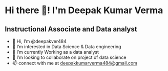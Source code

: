# Hi there 👋! I'm Deepak Kumar Verma #

## Instructional Associate and Data analyst ##


- 👋 Hi, I’m @deepakver484
- 👀 I’m interested in Data Science & Data engineering
- 🌱 I’m currently Working as a data analyst
- 💞️ I’m looking to collaborate on project of data science
- 📫 connect with me at deepakkumarverma484@gmail.com

<!---
deepakver484/deepakver484 is a ✨ special ✨ repository because its `README.md` (this file) appears on your GitHub profile.
You can click the Preview link to take a look at your changes.
--->
